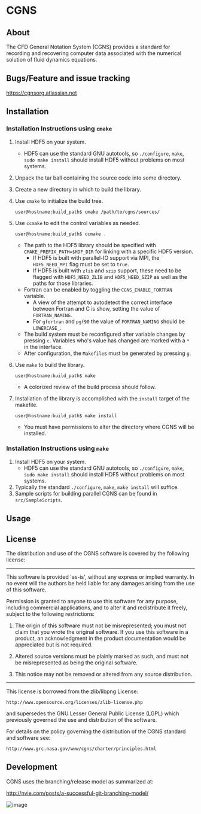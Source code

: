 # CGNS 

## About

The CFD General Notation System (CGNS) provides a standard for recording and recovering computer data associated with the numerical solution of fluid dynamics equations.

## Bugs/Feature and issue tracking

https://cgnsorg.atlassian.net

## Installation

### Installation Instructions using `cmake`

1. Install HDF5 on your system.
  
   - HDF5 can use the standard GNU autotools, so `./configure`, `make`, `sudo make install` should install HDF5 without problems on most systems.
2. Unpack the tar ball containing the source code into some directory.
3. Create a new directory in which to build the library.
4. Use `cmake` to initialize the build tree.
   ```shell
   user@hostname:build_path$ cmake /path/to/cgns/sources/
   ```
5. Use `ccmake` to edit the control variables as needed.
   ```shell
   user@hostname:build_path$ ccmake .
   ```
   - The path to the HDF5 library should be specified with `CMAKE_PREFIX_PATH=$HDF_DIR` for linking with a specific HDF5 version.
     - If HDF5 is built with parallel-IO support via MPI, the `HDF5_NEED_MPI` flag must be set to `true`.
     - If HDF5 is built with `zlib` and `szip` support, these need to be flagged with `HDF5_NEED_ZLIB` and `HDF5_NEED_SZIP` as well as the paths for those libraries.
   - Fortran can be enabled by toggling the `CGNS_ENABLE_FORTRAN` variable.
     - A view of the attempt to autodetect the correct interface between Fortran and C is show, setting the value of `FORTRAN_NAMING`.
     - For `gfortran` and `pgf90` the value of `FORTRAN_NAMING` should be `LOWERCASE_`.
   - The build system must be reconfigured after variable changes by pressing `c`. Variables who's value has changed are marked with a `*` in the interface.
   - After configuration, the `Makefile`s must be generated by pressing `g`.
6. Use `make` to build the library.
   ```shell
   user@hostname:build_path$ make
   ```
   - A colorized review of the build process should follow.
7. Installation of the library is accomplished with the `install` target of the makefile.
   ```shell
   user@hostname:build_path$ make install
   ```
   - You must have permissions to alter the directory where CGNS will be installed.

### Installation Instructions using `make`

1. Install HDF5 on your system.
   - HDF5 can use the standard GNU autotools, so `./configure`, `make`, `sudo make install` should install HDF5 without problems on most systems.
2. Typically the standard `./configure`, `make`, `make install` will suffice.  
3. Sample scripts for building parallel CGNS can be found in `src/SampleScripts`.

## Usage

## License

The distribution and use of the CGNS software is covered by the
following license:

-----------------------------------------------------------------------
This software is provided 'as-is', without any express or implied
warranty. In no event will the authors be held liable for any damages
arising from the use of this software.

Permission is granted to anyone to use this software for any purpose,
including commercial applications, and to alter it and redistribute it
freely, subject to the following restrictions:

1. The origin of this software must not be misrepresented; you must
   not claim that you wrote the original software. If you use this
   software in a product, an acknowledgment in the product documentation would be appreciated but is not required.

2. Altered source versions must be plainly marked as such, and must not be misrepresented as being the original software.

3.  This notice may not be removed or altered from any source distribution.

----------------------------------------------------------------------

This license is borrowed from the zlib/libpng License:

    http://www.opensource.org/licenses/zlib-license.php

and supersedes the GNU Lesser General Public License (LGPL) which
previously governed the use and distribution of the software.

For details on the policy governing the distribution of the CGNS
standard and software see:

    http://www.grc.nasa.gov/www/cgns/charter/principles.html

## Development
CGNS uses the branching/release model as summarized at:

http://nvie.com/posts/a-successful-git-branching-model/
  

![image](https://github.com/CGNS/cgns.github.io/blob/master/git-model.png)
